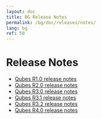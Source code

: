 ```yaml
---
layout: doc
title: BG Release Notes
permalink: /bg/doc/releases/notes/
lang: bg
ref: 50
---
```


Release Notes
=============

 * [Qubes R1.0 release notes](/doc/releases/1.0/release-notes/)
 * [Qubes R2.0 release notes](/doc/releases/2.0/release-notes/)
 * [Qubes R3.0 release notes](/doc/releases/3.0/release-notes/)
 * [Qubes R3.1 release notes](/doc/releases/3.1/release-notes/)
 * [Qubes R3.2 release notes](/doc/releases/3.2/release-notes/)
 * [Qubes R4.0 release notes](/doc/releases/4.0/release-notes/)

